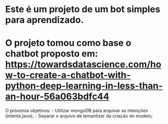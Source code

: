 # Este é um projeto de um bot simples para aprendizado.

# O projeto tomou como base o chatbot proposto em: https://towardsdatascience.com/how-to-create-a-chatbot-with-python-deep-learning-in-less-than-an-hour-56a063bdfc44

O próximos objetivos:
     - Utilizar mongoDB para arquivar as intenções (intents.json);
     - Separar o arquivo de lemantizer da criação do modelo;